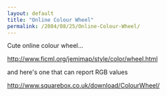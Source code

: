 ```yaml
---
layout: default
title: "Online Colour Wheel"
permalink: /2004/08/25/Online-Colour-Wheel/
---
```


<p>Cute online colour wheel...</p>
<p><a target="_blank" href="http://www.ficml.org/jemimap/style/color/wheel.html" class="">http://www.ficml.org/jemimap/style/color/wheel.html</a><br/></p><p>and here's one that can report RGB values<br/></p><p><a href="http://www.squarebox.co.uk/download/ColourWheel/" target="_blank">http://www.squarebox.co.uk/download/ColourWheel/